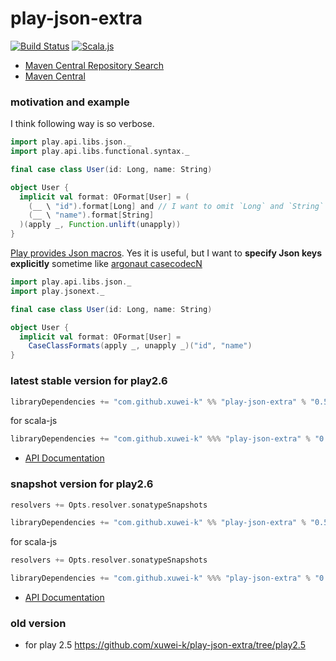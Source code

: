 # play-json-extra

[![Build Status](https://secure.travis-ci.org/xuwei-k/play-json-extra.png)](http://travis-ci.org/xuwei-k/play-json-extra)
[![Scala.js](https://www.scala-js.org/assets/badges/scalajs-0.6.14.svg)](https://www.scala-js.org)

- [Maven Central Repository Search](http://search.maven.org/#search%7Cga%7C1%7Cg%3A%22com.github.xuwei-k%22%20AND%20a%3A%22play-json-extra_2.12%22)
- [Maven Central](http://repo1.maven.org/maven2/com/github/xuwei-k/play-json-extra_2.12/)

### motivation and example

I think following way is so verbose.

```scala
import play.api.libs.json._
import play.api.libs.functional.syntax._

final case class User(id: Long, name: String)

object User {
  implicit val format: OFormat[User] = (
    (__ \ "id").format[Long] and // I want to omit `Long` and `String`
    (__ \ "name").format[String]
  )(apply _, Function.unlift(unapply))
}
```

[Play provides Json macros](https://www.playframework.com/documentation/2.4.x/ScalaJsonInception). Yes it is useful, but I want to **specify Json keys explicitly** sometime like [argonaut casecodecN](https://github.com/argonaut-io/argonaut/blob/v6.1/src/test/scala/argonaut/example/JsonExample.scala#L27)

```scala
import play.api.libs.json._
import play.jsonext._

final case class User(id: Long, name: String)

object User {
  implicit val format: OFormat[User] =
    CaseClassFormats(apply _, unapply _)("id", "name")
}
```

### latest stable version for play2.6

```scala
libraryDependencies += "com.github.xuwei-k" %% "play-json-extra" % "0.5.0-M5"
```

for scala-js

```scala
libraryDependencies += "com.github.xuwei-k" %%% "play-json-extra" % "0.5.0-M5"
```

- [API Documentation](https://oss.sonatype.org/service/local/repositories/releases/archive/com/github/xuwei-k/play-json-extra_2.11/0.5.0-M5/play-json-extra_2.11-0.5.0-M5-javadoc.jar/!/index.html)

### snapshot version for play2.6

```scala
resolvers += Opts.resolver.sonatypeSnapshots

libraryDependencies += "com.github.xuwei-k" %% "play-json-extra" % "0.5.0-SNAPSHOT"
```

for scala-js

```scala
resolvers += Opts.resolver.sonatypeSnapshots

libraryDependencies += "com.github.xuwei-k" %%% "play-json-extra" % "0.5.0-SNAPSHOT"
```

- [API Documentation](https://oss.sonatype.org/service/local/repositories/snapshots/archive/com/github/xuwei-k/play-json-extra_2.11/0.5.0-SNAPSHOT/play-json-extra_2.11-0.5.0-SNAPSHOT-javadoc.jar/!/index.html)

### old version

- for play 2.5 <https://github.com/xuwei-k/play-json-extra/tree/play2.5>
